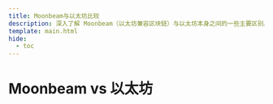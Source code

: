```yaml
---
title: Moonbeam与以太坊比较
description: 深入了解 Moonbeam（以太坊兼容区块链）与以太坊本身之间的一些主要区别。
template: main.html
hide:
  - toc
---
```


<h1 class='subsection-title'>Moonbeam vs 以太坊</h1>
<div class='subsection-wrapper'></div>